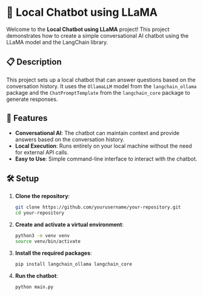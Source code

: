 # 🦙 Local Chatbot using LLaMA

Welcome to the **Local Chatbot using LLaMA** project! This project demonstrates how to create a simple conversational AI chatbot using the LLaMA model and the LangChain library.

## 📋 Description

This project sets up a local chatbot that can answer questions based on the conversation history. It uses the `OllamaLLM` model from the `langchain_ollama` package and the `ChatPromptTemplate` from the `langchain_core` package to generate responses.

## 🚀 Features

- **Conversational AI**: The chatbot can maintain context and provide answers based on the conversation history.
- **Local Execution**: Runs entirely on your local machine without the need for external API calls.
- **Easy to Use**: Simple command-line interface to interact with the chatbot.

## 🛠️ Setup

1. **Clone the repository**:

   ```sh
   git clone https://github.com/yourusername/your-repository.git
   cd your-repository
   ```

2. **Create and activate a virtual environment**:

   ```sh
   python3 -m venv venv
   source venv/bin/activate
   ```

3. **Install the required packages**:

   ```sh
   pip install langchain_ollama langchain_core
   ```

4. **Run the chatbot**:
   ```sh
   python main.py
   ```
